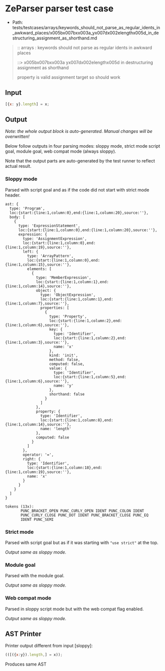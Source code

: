 # ZeParser parser test case

- Path: tests/testcases/arrays/keywords_should_not_parse_as_regular_idents_in_awkward_places/x005bx007bxx003a_yx007dx002elengthx005d_in_destructuring_assignment_as_shorthand.md

> :: arrays : keywords should not parse as regular idents in awkward places
>
> ::> x005bx007bxx003a yx007dx002elengthx005d in destructuring assignment as shorthand
>
> property is valid assignment target so should work

## Input

`````js
[{x: y}.length] = x;
`````

## Output

_Note: the whole output block is auto-generated. Manual changes will be overwritten!_

Below follow outputs in four parsing modes: sloppy mode, strict mode script goal, module goal, web compat mode (always sloppy).

Note that the output parts are auto-generated by the test runner to reflect actual result.

### Sloppy mode

Parsed with script goal and as if the code did not start with strict mode header.

`````
ast: {
  type: 'Program',
  loc:{start:{line:1,column:0},end:{line:1,column:20},source:''},
  body: [
    {
      type: 'ExpressionStatement',
      loc:{start:{line:1,column:0},end:{line:1,column:20},source:''},
      expression: {
        type: 'AssignmentExpression',
        loc:{start:{line:1,column:0},end:{line:1,column:19},source:''},
        left: {
          type: 'ArrayPattern',
          loc:{start:{line:1,column:0},end:{line:1,column:15},source:''},
          elements: [
            {
              type: 'MemberExpression',
              loc:{start:{line:1,column:1},end:{line:1,column:14},source:''},
              object: {
                type: 'ObjectExpression',
                loc:{start:{line:1,column:1},end:{line:1,column:7},source:''},
                properties: [
                  {
                    type: 'Property',
                    loc:{start:{line:1,column:2},end:{line:1,column:6},source:''},
                    key: {
                      type: 'Identifier',
                      loc:{start:{line:1,column:2},end:{line:1,column:3},source:''},
                      name: 'x'
                    },
                    kind: 'init',
                    method: false,
                    computed: false,
                    value: {
                      type: 'Identifier',
                      loc:{start:{line:1,column:5},end:{line:1,column:6},source:''},
                      name: 'y'
                    },
                    shorthand: false
                  }
                ]
              },
              property: {
                type: 'Identifier',
                loc:{start:{line:1,column:8},end:{line:1,column:14},source:''},
                name: 'length'
              },
              computed: false
            }
          ]
        },
        operator: '=',
        right: {
          type: 'Identifier',
          loc:{start:{line:1,column:18},end:{line:1,column:19},source:''},
          name: 'x'
        }
      }
    }
  ]
}

tokens (13x):
       PUNC_BRACKET_OPEN PUNC_CURLY_OPEN IDENT PUNC_COLON IDENT
       PUNC_CURLY_CLOSE PUNC_DOT IDENT PUNC_BRACKET_CLOSE PUNC_EQ
       IDENT PUNC_SEMI
`````

### Strict mode

Parsed with script goal but as if it was starting with `"use strict"` at the top.

_Output same as sloppy mode._

### Module goal

Parsed with the module goal.

_Output same as sloppy mode._

### Web compat mode

Parsed in sloppy script mode but with the web compat flag enabled.

_Output same as sloppy mode._

## AST Printer

Printer output different from input [sloppy]:

````js
(([({x:y}).length,] = x));
````

Produces same AST
